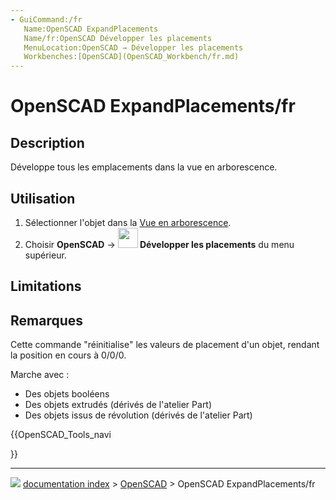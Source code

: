 ```yaml
---
- GuiCommand:/fr
   Name:OpenSCAD ExpandPlacements
   Name/fr:OpenSCAD Développer les placements
   MenuLocation:OpenSCAD → Développer les placements
‏‎   Workbenches:[OpenSCAD](OpenSCAD_Workbench/fr.md)
---
```


# OpenSCAD ExpandPlacements/fr

## Description

Développe tous les emplacements dans la vue en arborescence.

## Utilisation

1.  Sélectionner l'objet dans la [Vue en arborescence](Tree_view/fr.md).
2.  Choisir **OpenSCAD** → **<img src="images/OpenSCAD_ExpandPlacements.svg" width=32px> Développer les placements** du menu supérieur.

## Limitations

## Remarques

Cette commande \"réinitialise\" les valeurs de placement d\'un objet, rendant la position en cours à 0/0/0.

Marche avec :

-   Des objets booléens
-   Des objets extrudés (dérivés de l\'atelier Part)
-   Des objets issus de révolution (dérivés de l\'atelier Part)





{{OpenSCAD_Tools_navi

}}



---
![](images/Button_right.svg) [documentation index](../README.md) > [OpenSCAD](OpenSCAD_Workbench.md) > OpenSCAD ExpandPlacements/fr
